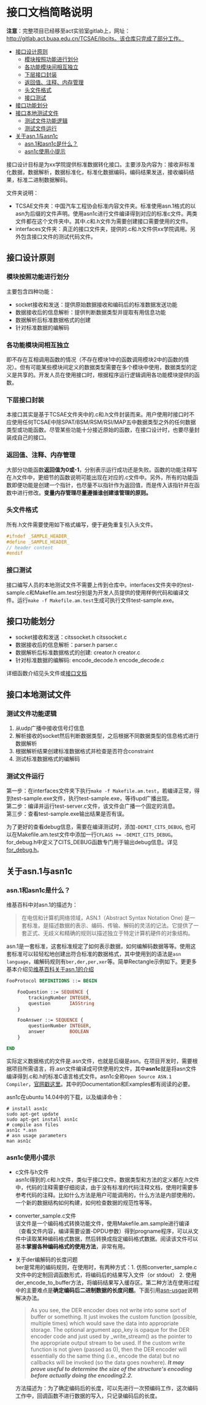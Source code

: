 # 接口文档简略说明
**注意**：完整项目已经移至act实验室gitlab上，网址：http://gitlab.act.buaa.edu.cn/TCSAE/libcits。该仓库只完成了部分工作。

<!-- TOC -->

- [接口设计原则](#接口设计原则)
    - [模块按照功能进行划分](#模块按照功能进行划分)
    - [各功能模块间相互独立](#各功能模块间相互独立)
    - [下层接口封装](#下层接口封装)
    - [返回值、注释、内存管理](#返回值注释内存管理)
    - [头文件格式](#头文件格式)
    - [接口测试](#接口测试)
- [接口功能划分](#接口功能划分)
- [接口本地测试文件](#接口本地测试文件)
    - [测试文件功能逻辑](#测试文件功能逻辑)
    - [测试文件运行](#测试文件运行)
- [关于asn.1与asn1c](#关于asn1与asn1c)
    - [asn.1和asn1c是什么？](#asn1和asn1c是什么)
    - [asn1c使用小提示](#asn1c使用小提示)

<!-- /TOC -->

接口设计目标是为xx学院提供标准数据转化接口。主要涉及内容为：接收非标准化数据，数据解析，数据标准化，标准化数据编码，编码结果发送，接收编码结果，标准二进制数据解码。

文件夹说明：
- TCSAE文件夹：中国汽车工程协会标准内容文件夹。标准使用asn.1格式的以asn为后缀的文件声明。使用asn1c进行文件编译得到对应的标准c文件。两类文件都在这个文件夹中。其中.c和.h文件为需要创建接口需要使用的文件。
- interfaces文件夹：真正的接口文件夹，提供的.c和.h文件供xx学院调用。另外包含接口文件的测试代码文件。

## 接口设计原则
### 模块按照功能进行划分
主要包含四种功能：
- socket接收和发送：提供原始数据接收和编码后的标准数据发送功能
- 数据接收后的信息解析：提供判断数据类型并提取有用信息功能
- 数据解析后标准数据格式的创建
- 针对标准数据的编解码

### 各功能模块间相互独立
即不存在互相调用函数的情况（不存在模块1中的函数调用模块2中的函数的情况）。但有可能某些模块间定义的数据类型需要在多个模块中使用，数据类型的定义是共享的。开发人员在使用接口时，根据程序运行逻辑调用各功能模块提供的函数。

### 下层接口封装
本接口其实是基于TCSAE文件夹中的.c和.h文件封装而来。用户使用时接口时不应使用任何TCSAE中除SPAT/BSM/RSM/RSI/MAP五中数据类型之外的任何数据类型或功能函数。尽管某些功能十分接近原始的函数，在接口设计时，也要尽量封装成自己的接口。

### 返回值、注释、内存管理
大部分功能函数**返回值为0或-1**，分别表示运行成功还是失败。函数的功能注释写在.h文件中，更细节的函数说明可能出现在对应的.c文件中。另外，所有的功能函数即便功能是创建一个指针，也尽量不以指针作为返回值，而是传入该指针并在函数中进行修改。**变量内存管理尽量遵循谁创建谁管理的原则。**

### 头文件格式
所有.h文件需要使用如下格式编写，便于避免重复引入头文件。
```c
#ifndef _SAMPLE_HEADER_
#define _SAMPLE_HEADER_
// header content
#endif
```
### 接口测试
接口编写人员的本地测试文件不需要上传到仓库中。interfaces文件夹中的test-sample.c和Makefile.am.test分别是为开发人员提供的使用样例代码和编译文件。运行`make -f Makefile.am.test`生成可执行文件test-sample.exe。

## 接口功能划分
- socket接收和发送：citssocket.h citssocket.c
- 数据接收后的信息解析：parser.h parser.c 
- 数据解析后标准数据格式的创建: creator.h creator.c 
- 针对标准数据的编解码: encode_decode.h encode_decode.c

详细函数介绍见头文件或[接口文档]()

## 接口本地测试文件
### 测试文件功能逻辑
1. 从udp广播中接收信号灯信息
2. 解析接收的socket然后判断数据类型，之后根据不同数据类型的信息格式进行数据解析
3. 根据解析结果创建标准数据格式并检查是否符合constraint
4. 测试标准数据格式的编解码

### 测试文件运行
第一步：在interfaces文件夹下执行`make -f Makefile.am.test`，若编译正常，得到test-sample.exe文件，执行test-sample.exe，等待upd广播出现。   
第二步：编译并运行test-server.c文件，该文件会广播一个固定的消息。  
第三步：查看test-sample.exe输出结果是否有误。  

为了更好的查看debug信息，需要在编译测试时，添加`-DEMIT_CITS_DEBUG`, 也可以在Makefile.am.test文件中添加一行`CFLAGS += -DEMIT_CITS_DEBUG`。for_debug.h中定义了CITS_DEBUG函数专门用于输出debug信息。详见[for_debug.h](interfaces/for_debug.h)。

## 关于asn.1与asn1c
### asn.1和asn1c是什么？
维基百科中对asn.1的描述为：

> 在电信和计算机网络领域，ASN.1（Abstract Syntax Notation One) 是一套标准，是描述数据的表示、编码、传输、解码的灵活的记法。它提供了一套正式、无歧义和精确的规则以描述独立于特定计算机硬件的对象结构。  

asn.1是一套标准，这套标准规定了如何表示数据，如何编解码数据等等。使用这套标准可以较轻松地创建出符合标准的数据格式，其中使用到的语法是`asn language`，编解码规则有`ber,der,per,xer`等。简单Rectangle示例如下。更更多基本介绍见[维基百科关于asn.1的介绍](https://zh.wikipedia.org/wiki/ASN.1)

```asn.1
FooProtocol DEFINITIONS ::= BEGIN

    FooQuestion ::= SEQUENCE {
        trackingNumber INTEGER,
        question       IA5String
    }

    FooAnswer ::= SEQUENCE {
        questionNumber INTEGER,
        answer         BOOLEAN
    }

END
```

实际定义数据格式的文件是.asn文件，也就是后缀是asn。在项目开发时，需要根据项目所需语言，将.asn文件编译成可供使用的文件，其中**asn1c**就是将asn文件编译得到.c和.h的标准C语言格式文件。asn1c全称`Open Source ASN.1 Compiler`，[官网戳这里](http://lionet.info/asn1c/compiler.html)。其中的Documentation和Examples都有阅读的必要。

asn1c在ubuntu 14.04中的下载，以及编译命令：
```shell
# install asn1c
sudo apt-get update
sudo apt-get install asn1c
# compile asn files
asn1c *.asn
# asn usage parameters
man asn1c
```

### asn1c使用小提示
- c文件与h文件  
asn1c得到的.c和.h文件，类似于接口文件。数据类型和方法的定义都在.h文件中，代码的注释需要仔细阅读，由于没有标准的代码注释文档，使用时需要多参考代码的注释。比如什么方法是用户可能调用的，什么方法是内部使用的，一个新的数据结构如何构建，如何检查数据的规范性等等。

- converter_sample.c文件  
该文件是一个编码格式转换功能文件，使用Makefile.am.sample进行编译（查看文件内容，编译需要设置-DPDU参数）得到progname程序，可以从文件中读取某种编码格式数据，然后转换成指定编码格式数据。阅读该文件可以基本**掌握各种编码格式的使用方法**，非常有用。

- 关于der编解码的长度问题  
ber是常用的编码规则，在使用时，有两种方式：1. 仿照converter_sample.c文件中的定制回调函数形式，将编码后的结果写入文件（or stdout） 2. 使用der\_encode\_to\_buffer方法，将编码结果写入缓存区。第二种方法在使用过程中的主要难点是**确定编码后二进制数据的长度问题**。下面引用[asn-usgae](https://lionet.info/asn1c/asn1c-usage.html#SECTION02212000000000000000)说明解决办法。
    > As you see, the DER encoder does not write into some sort of buffer or something. It just invokes the custom function (possible, multiple times) which would save the data into appropriate storage. The optional argument app_key is opaque for the DER encoder code and just used by _write_stream() as the pointer to the appropriate output stream to be used.
    If the custom write function is not given (passed as 0), then the DER encoder will essentially do the same thing (i.e., encode the data) but no callbacks will be invoked (so the data goes nowhere). ***It may prove useful to determine the size of the structure's encoding before actually doing the encoding2.2.***

    方法描述为：为了确定编码后的长度，可以先进行一次预编码工作，这次编码工作中，回调函数不进行数据的写入，只记录编码后的长度。





